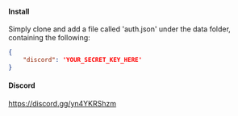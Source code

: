 #### Install

Simply clone and add a file called 'auth.json' under the data folder, containing the following:

```json
{
    "discord": 'YOUR_SECRET_KEY_HERE'
}
```

#### Discord
https://discord.gg/yn4YKRShzm
